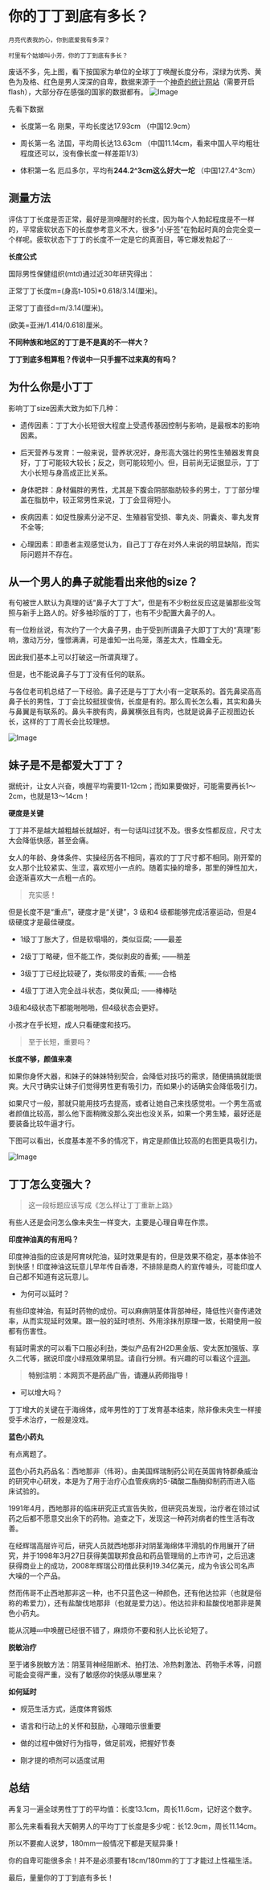 # 你的丁丁到底有多长？

    月亮代表我的心，你到底爱我有多深？

    村里有个姑娘叫小芳，你的丁丁到底有多长？

废话不多，先上图，看下按国家为单位的全球丁丁唤醒长度分布，深绿为优秀、黄色为及格、红色是男人深深的自卑，数据来源于一个[神奇的统计网站](https://www.targetmap.com/viewer.aspx?reportId=3073
)（需要开启flash），大部分存在感强的国家的数据都有。
![Image](penis.jpg)

先看下数据

- 长度第一名 刚果，平均长度达17.93cm （中国12.9cm）

- 周长第一名 法国，平均周长达13.63cm （中国11.14cm，看来中国人平均粗壮程度还可以，没有像长度一样差距1/3）

- 体积第一名 厄瓜多尔，平均有**244.2^3cm这么好大一坨** （中国127.4^3cm）

## 测量方法

评估丁丁长度是否正常，最好是测唤醒时的长度，因为每个人勃起程度是不一样的，平常疲软状态下的长度参考意义不大，很多“小牙签”在勃起时真的会完全变一个样呢。疲软状态下丁丁的长度不一定是它的真面目，等它爆发勃起了···

**长度公式**

国际男性保健组织(mtd)通过近30年研究得出：

正常丁丁长度m=(身高t-105)*0.618/3.14(厘米)。

正常丁丁直径d=m/3.14(厘米)。

(欧美=亚洲/1.414/0.618)厘米。

**不同种族和地区的丁丁是不是真的不一样大？**

**丁丁到底多粗算粗？传说中一只手握不过来真的有吗？**

## 为什么你是小丁丁

影响丁丁size因素大致为如下几种：

- 遗传因素：丁丁大小长短很大程度上受遗传基因控制与影响，是最根本的影响因素。

- 后天营养与发育：一般来说，营养状况好，身形高大强壮的男性生殖器发育良好，丁丁可能较大较长；反之，则可能较短小。但，目前尚无证据显示，丁丁大小长短与身高成正比关系。

- 身体肥胖：身材偏胖的男性，尤其是下腹会阴部脂肪较多的男士，丁丁部分埋盖在脂肪中，较正常男性来说，丁丁会显得短小。

- 疾病因素：如促性腺素分泌不足、生殖器官受损、睾丸炎、阴囊炎、睾丸发育不全等;

- 心理因素：即患者主观感觉认为，自己丁丁存在对外人来说的明显缺陷，而实际问题并不存在。

## 从一个男人的鼻子就能看出来他的size？

有句被世人默认为真理的话“鼻子大丁丁大”，但是有不少粉丝反应这是骗那些没驾照与新手上路人的。好多袖珍版的丁丁，也有不少配置大鼻子的人。

有一位粉丝说，有次约了一个大鼻子男，由于受到所谓鼻子大即丁丁大的“真理”影响，激动万分，憧憬满满，可是谁知一出鸟笼，落差太大，性趣全无。

因此我们基本上可以打破这一所谓真理了。

但是，也不能说鼻子与丁丁没有任何的联系。

与各位老司机总结了一下经验。鼻子还是与丁丁大小有一定联系的。首先鼻梁高高鼻子长的男性，丁丁会比较挺拔俊俏，长度是有的。那么周长怎么看，其实和鼻头与鼻翼是有联系的。鼻头丰腴有肉，鼻翼横张且有肉，也就是说鼻子正视图边长长，这样的丁丁周长会比较理想。

![Image](cl.jpg)

## 妹子是不是都爱大丁丁？

据统计，让女人兴奋，唤醒平均需要11-12cm；而如果要做好，可能需要再长1～2cm，也就是13～14cm！

**硬度是关键**

丁丁并不是越大越粗越长就越好，有一句话叫过犹不及。很多女性都反应，尺寸太大会降低快感，甚至会痛。

女人的年龄、身体条件、实操经历各不相同，喜欢的丁丁尺寸都不相同。刚开荤的女人那个比较紧实、生涩，喜欢短小一点的。随着实操的增多，那里的弹性加大，会逐渐喜欢大一点粗一点的。

>充实感！

但是长度不是“重点”，硬度才是“关键”，3 级和4 级都能够完成活塞运动，但是4 级硬度才是最佳硬度。

- 1级丁丁胀大了，但是软塌塌的，类似豆腐; ——最差

- 2级丁丁略硬，但不能工作，类似剥皮的香蕉; ——稍差

- 3级丁丁已经比较硬了，类似带皮的香蕉; ——合格

- 4级丁丁进入完全战斗状态，类似黄瓜; ——棒棒哒

3级和4级状态下都能啪啪啪，但4级状态会更好。

小孩才在乎长短，成人只看硬度和技巧。

>至于长短，重要吗？

**长度不够，颜值来凑**

如果你身怀大器，和妹子的妹妹特别契合，会降低对技巧的需求，随便搞搞就能很爽。大尺寸确实让妹子们觉得男性更有吸引力，而如果小的话确实会降低吸引力。

如果尺寸一般，那就只能用技巧去提高，或者让她自己来找感觉啦。一个男生高或者颜值比较高，那么他下面稍微没那么突出也没关系，如果一个男生矮，最好还是要装备比较牛逼才行。

下图可以看出，长度基本差不多的情况下，肯定是颜值比较高的右图更具吸引力。

![Image](身材影响.jpg)

## 丁丁怎么变强大？

>这一段标题应该写成《怎么样让丁丁重新上路》

有些人还是会问怎么像未央生一样变大，主要是心理自卑在作祟。

**印度神油真的有用吗？**

印度神油指的应该是阿育吠陀油，延时效果是有的，但是效果不稳定，基本体验不到快感！印度神油这玩意儿早年传自香港，不排除是商人的宣传噱头，可能印度人自己都不知道有这玩意儿。

- 为何可以延时？

有些印度神油，有延时药物的成份。可以麻痹阴茎体背部神经，降低性兴奋传递效率，从而实现延时效果。跟一般的延时喷剂、外用涂抹剂原理一致，长期使用一般都有伤害性。

有延时需求的可以看下口服必利劲，类似产品有2H2D黑金版、安太医加强版、享久二代等，据说印度小绿瓶效果明显。请自行分辨。有兴趣的可以看这个[评测](http://www.maiyspj.com)。

>**特别注明：本网页不是药品广告，请遵从药师指导！**

- 可以增大吗？

丁丁增大的关键在于海绵体，成年男性的丁丁发育基本结束，除非像未央生一样接受手术治疗，一般是没戏。

**蓝色小药丸**

有点离题了。

蓝色小药丸药品名：西地那非（伟哥）。由美国辉瑞制药公司在英国肯特郡桑威治的研究中心研发，本是为了用于治疗心血管疾病的5-磷酸二酯酶抑制药而进入临床试验的。

1991年4月，西地那非的临床研究正式宣告失败，但研究员发现，治疗者在领过试药之后都不愿意交出余下的药物。追查之下，发现这一种药对病者的性生活有改善。

在经辉瑞高层许可后，研究人员就西地那非对阴茎海绵体平滑肌的作用展开了研究，并于1998年3月27日获得美国联邦食品和药品管理局的上市许可，之后迅速获得商业上的成功，2008年辉瑞公司借此获利19.34亿美元，成为令该公司名声大噪的一个产品。

然而伟哥不止西地那非这一种，也不只蓝色这一种颜色，还有他达拉非（也就是俗称的希爱力），还有盐酸伐地那非（也就是爱力达）。他达拉非和盐酸伐地那非是黄色小药丸。

能从沉睡💤中唤醒已经很不错了，麻烦你不要和别人比长论短了。

**脱敏治疗**

至于诸多脱敏方法：阴茎背神经阻断术、拍打法、冷热刺激法、药物手术等，问题可能会变得严重，没有了敏感你的快感从哪里来？

**如何延时**

- 规范生活方式，适度体育锻炼

- 语言和行动上的关怀和鼓励，心理暗示很重要

- 做的过程中做好行为指导，做足前戏，把握好节奏

- 刚才提的喷剂可以适度试用

## 总结

再复习一遍全球男性丁丁的平均值：长度13.1cm，周长11.6cm，记好这个数字。

那么先来看看我大天朝男人的平均丁丁长度是多少呢：长12.9cm，周长11.14cm。

所以不要痴人说梦，180mm一般情况下都是天赋异秉！

你的自卑可能很多余！并不是必须要有18cm/180mm的丁丁才能过上性福生活。

最后，量量你的丁丁到底有多长！
